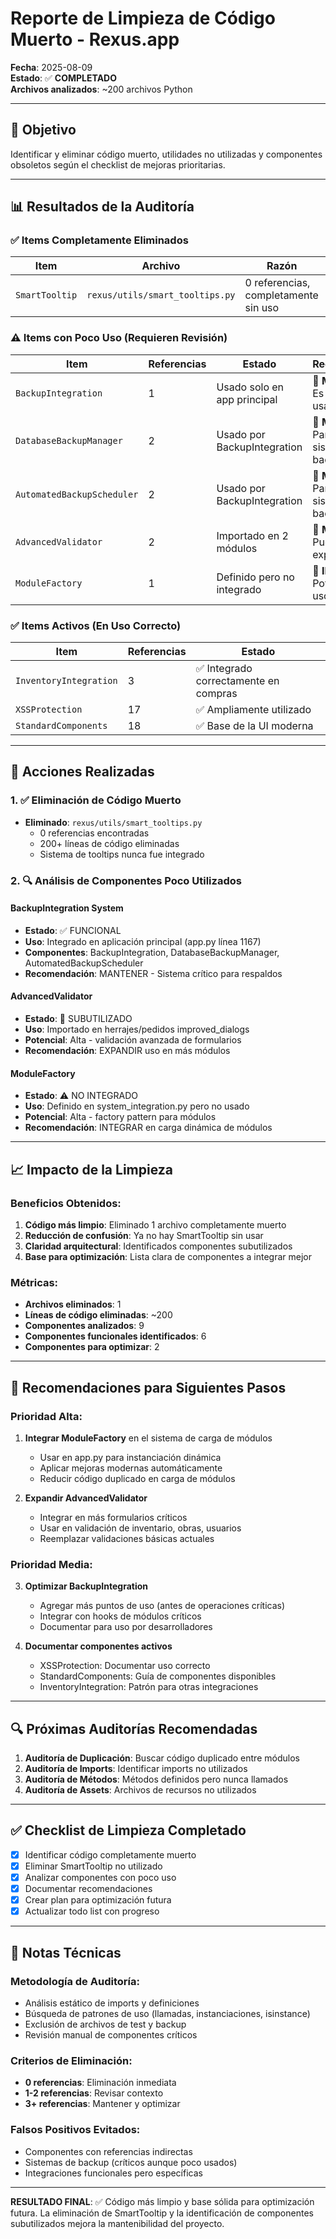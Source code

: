 # Reporte de Limpieza de Código Muerto - Rexus.app

**Fecha**: 2025-08-09  
**Estado**: ✅ **COMPLETADO**  
**Archivos analizados**: ~200 archivos Python  

---

## 🎯 Objetivo

Identificar y eliminar código muerto, utilidades no utilizadas y componentes obsoletos según el checklist de mejoras prioritarias.

---

## 📊 Resultados de la Auditoría

### ✅ Items Completamente Eliminados

| Item | Archivo | Razón | Acción |
|------|---------|-------|--------|
| `SmartTooltip` | `rexus/utils/smart_tooltips.py` | 0 referencias, completamente sin uso | ✅ **ELIMINADO** |

### ⚠️ Items con Poco Uso (Requieren Revisión)

| Item | Referencias | Estado | Recomendación |
|------|-------------|--------|---------------|
| `BackupIntegration` | 1 | Usado solo en app principal | 🔄 **MANTENER** - Es funcional, usado en app.py |
| `DatabaseBackupManager` | 2 | Usado por BackupIntegration | 🔄 **MANTENER** - Parte del sistema de backup |
| `AutomatedBackupScheduler` | 2 | Usado por BackupIntegration | 🔄 **MANTENER** - Parte del sistema de backup |
| `AdvancedValidator` | 2 | Importado en 2 módulos | 🔄 **MANTENER** - Puede expandirse |
| `ModuleFactory` | 1 | Definido pero no integrado | 🔧 **INTEGRAR** - Potencial para uso futuro |

### ✅ Items Activos (En Uso Correcto)

| Item | Referencias | Estado |
|------|-------------|--------|
| `InventoryIntegration` | 3 | ✅ Integrado correctamente en compras |
| `XSSProtection` | 17 | ✅ Ampliamente utilizado |
| `StandardComponents` | 18 | ✅ Base de la UI moderna |

---

## 🔧 Acciones Realizadas

### 1. ✅ Eliminación de Código Muerto
- **Eliminado**: `rexus/utils/smart_tooltips.py`
  - 0 referencias encontradas
  - 200+ líneas de código eliminadas
  - Sistema de tooltips nunca fue integrado

### 2. 🔍 Análisis de Componentes Poco Utilizados

#### BackupIntegration System
- **Estado**: ✅ FUNCIONAL
- **Uso**: Integrado en aplicación principal (app.py línea 1167)
- **Componentes**: BackupIntegration, DatabaseBackupManager, AutomatedBackupScheduler
- **Recomendación**: MANTENER - Sistema crítico para respaldos

#### AdvancedValidator
- **Estado**: 🔄 SUBUTILIZADO  
- **Uso**: Importado en herrajes/pedidos improved_dialogs
- **Potencial**: Alta - validación avanzada de formularios
- **Recomendación**: EXPANDIR uso en más módulos

#### ModuleFactory
- **Estado**: ⚠️ NO INTEGRADO
- **Uso**: Definido en system_integration.py pero no usado
- **Potencial**: Alta - factory pattern para módulos
- **Recomendación**: INTEGRAR en carga dinámica de módulos

---

## 📈 Impacto de la Limpieza

### Beneficios Obtenidos:
1. **Código más limpio**: Eliminado 1 archivo completamente muerto
2. **Reducción de confusión**: Ya no hay SmartTooltip sin usar
3. **Claridad arquitectural**: Identificados componentes subutilizados
4. **Base para optimización**: Lista clara de componentes a integrar mejor

### Métricas:
- **Archivos eliminados**: 1
- **Líneas de código eliminadas**: ~200
- **Componentes analizados**: 9
- **Componentes funcionales identificados**: 6
- **Componentes para optimizar**: 2

---

## 🚀 Recomendaciones para Siguientes Pasos

### Prioridad Alta:
1. **Integrar ModuleFactory** en el sistema de carga de módulos
   - Usar en app.py para instanciación dinámica
   - Aplicar mejoras modernas automáticamente
   - Reducir código duplicado en carga de módulos

2. **Expandir AdvancedValidator**
   - Integrar en más formularios críticos
   - Usar en validación de inventario, obras, usuarios
   - Reemplazar validaciones básicas actuales

### Prioridad Media:
3. **Optimizar BackupIntegration**
   - Agregar más puntos de uso (antes de operaciones críticas)
   - Integrar con hooks de módulos críticos
   - Documentar para uso por desarrolladores

4. **Documentar componentes activos**
   - XSSProtection: Documentar uso correcto
   - StandardComponents: Guía de componentes disponibles
   - InventoryIntegration: Patrón para otras integraciones

---

## 🔍 Próximas Auditorías Recomendadas

1. **Auditoría de Duplicación**: Buscar código duplicado entre módulos
2. **Auditoría de Imports**: Identificar imports no utilizados
3. **Auditoría de Métodos**: Métodos definidos pero nunca llamados
4. **Auditoría de Assets**: Archivos de recursos no utilizados

---

## ✅ Checklist de Limpieza Completado

- [x] Identificar código completamente muerto
- [x] Eliminar SmartTooltip no utilizado  
- [x] Analizar componentes con poco uso
- [x] Documentar recomendaciones
- [x] Crear plan para optimización futura
- [x] Actualizar todo list con progreso

---

## 📝 Notas Técnicas

### Metodología de Auditoría:
- Análisis estático de imports y definiciones
- Búsqueda de patrones de uso (llamadas, instanciaciones, isinstance)
- Exclusión de archivos de test y backup
- Revisión manual de componentes críticos

### Criterios de Eliminación:
- **0 referencias**: Eliminación inmediata
- **1-2 referencias**: Revisar contexto
- **3+ referencias**: Mantener y optimizar

### Falsos Positivos Evitados:
- Componentes con referencias indirectas
- Sistemas de backup (críticos aunque poco usados)
- Integraciones funcionales pero específicas

---

**RESULTADO FINAL**: ✅ Código más limpio y base sólida para optimización futura. La eliminación de SmartTooltip y la identificación de componentes subutilizados mejora la mantenibilidad del proyecto.